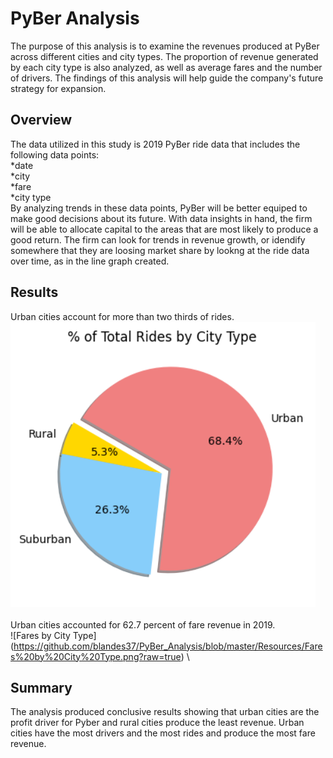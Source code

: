 # PyBer Analysis
The purpose of this analysis is to examine the revenues produced at PyBer across different cities and city types. The proportion of revenue generated by each city type is also analyzed, as well as average fares and the number of drivers. The findings of this analysis will help guide the company's future strategy for expansion.

## Overview
The data utilized in this study is 2019 PyBer ride data that includes the following data points: \
*date \
*city \
*fare \
*city type \
By analyzing trends in these data points, PyBer will be better equiped to make good decisions about its future. With data insights in hand, the firm will be able to allocate capital to the areas that are most likely to produce a good return. The firm can look for trends in revenue growth, or idendify somewhere that they are loosing market share by lookng at the ride data over time, as in the line graph created. 

## Results
Urban cities account for more than two thirds of rides. \
![Rides by City Type](https://github.com/blandes37/PyBer_Analysis/blob/master/Resources/Rides%20by%20city%20type.png?raw=true) \
\
Urban cities accounted for 62.7 percent of fare revenue in 2019. \
![Fares by City Type]\(https://github.com/blandes37/PyBer_Analysis/blob/master/Resources/Fares%20by%20City%20Type.png?raw=true) \



## Summary
The analysis produced conclusive results showing that urban cities are the profit driver for Pyber and rural cities produce the least revenue. Urban cities have the most drivers and the most rides and produce the most fare revenue. 

